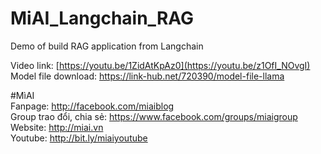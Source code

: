 # MiAI_Langchain_RAG
Demo of build RAG application from Langchain

Video link:  [https://youtu.be/1ZidAtKpAz0](https://youtu.be/z1OfI_NOvgI)<br>
Model file download: https://link-hub.net/720390/model-file-llama

#MìAI <br>
Fanpage: http://facebook.com/miaiblog<br>
Group trao đổi, chia sẻ: https://www.facebook.com/groups/miaigroup<br>
Website: http://miai.vn<br>
Youtube: http://bit.ly/miaiyoutube<br>
